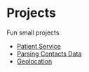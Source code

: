 # Projects

Fun small projects

- [Patient Service](https://github.com/wchan2/projects/tree/master/patients-svc)
- [Parsing Contacts Data](https://github.com/wchan2/projects/tree/master/contacts_parsing)
- [Geolocation](https://github.com/wchan2/projects/tree/master/geolocation)
